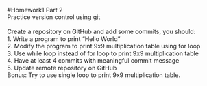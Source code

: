 #Homework1 
Part 2<br>
Practice version control using git<br>
<br>
Create a repository on GitHub and add some commits, you should:<br>
	1. Write a program to print “Hello World”<br>
	2. Modify the program to print 9x9 multiplication table using for loop<br>
	3. Use while loop instead of for loop to print 9x9 multiplication table<br>
	4. Have at least 4 commits with meaningful commit message<br>
	5. Update remote repository on GitHub<br>
	Bonus: Try to use single loop to print 9x9 multiplication table.<br>

